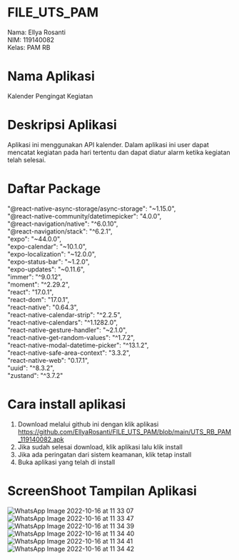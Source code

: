 # FILE_UTS_PAM

Nama: Ellya Rosanti <br>
NIM: 119140082 <br>
Kelas: PAM RB <br>

# Nama Aplikasi
Kalender Pengingat Kegiatan

# Deskripsi Aplikasi
Aplikasi ini menggunakan API kalender. Dalam aplikasi ini user dapat mencatat kegiatan pada hari tertentu dan dapat diatur alarm ketika kegiatan telah selesai.

# Daftar Package 

"@react-native-async-storage/async-storage": "~1.15.0", <br>
"@react-native-community/datetimepicker": "4.0.0", <br>
"@react-navigation/native": "^6.0.10", <br>
"@react-navigation/stack": "^6.2.1", <br>
"expo": "~44.0.0", <br>
"expo-calendar": "~10.1.0", <br>
"expo-localization": "~12.0.0", <br>
"expo-status-bar": "~1.2.0", <br>
"expo-updates": "~0.11.6", <br>
"immer": "^9.0.12", <br>
"moment": "^2.29.2", <br>
"react": "17.0.1", <br>
"react-dom": "17.0.1", <br>
"react-native": "0.64.3", <br>
"react-native-calendar-strip": "^2.2.5", <br>
"react-native-calendars": "^1.1282.0", <br>
"react-native-gesture-handler": "~2.1.0", <br>
"react-native-get-random-values": "^1.7.2", <br>
"react-native-modal-datetime-picker": "^13.1.2", <br>
"react-native-safe-area-context": "3.3.2", <br>
"react-native-web": "0.17.1", <br>
"uuid": "^8.3.2", <br>
"zustand": "^3.7.2" <br>


# Cara install aplikasi

1. Download melalui github ini dengan klik aplikasi https://github.com/EllyaRosanti/FILE_UTS_PAM/blob/main/UTS_RB_PAM_119140082.apk 
2. Jika sudah selesai download, klik aplikasi lalu klik install
3. Jika ada peringatan dari sistem keamanan, klik tetap install
4. Buka aplikasi yang telah di install

# ScreenShoot Tampilan Aplikasi

![WhatsApp Image 2022-10-16 at 11 33 07](https://user-images.githubusercontent.com/83719290/196018303-e77a7dcd-c2ff-4ac8-bcb0-e956f13a278e.jpeg)
![WhatsApp Image 2022-10-16 at 11 33 47](https://user-images.githubusercontent.com/83719290/196018317-6c62590f-99ab-4a03-b13f-6ddf636f6d26.jpeg)
![WhatsApp Image 2022-10-16 at 11 34 39](https://user-images.githubusercontent.com/83719290/196018347-8e313b63-f76e-47e3-a6af-d0f293d63c05.jpeg)
![WhatsApp Image 2022-10-16 at 11 34 40](https://user-images.githubusercontent.com/83719290/196018353-8f9bbb67-d0fa-452f-a1a2-362c8c406478.jpeg)
![WhatsApp Image 2022-10-16 at 11 34 41](https://user-images.githubusercontent.com/83719290/196018371-a11f0976-5b19-4162-8554-7c818a4bd7eb.jpeg)
![WhatsApp Image 2022-10-16 at 11 34 42](https://user-images.githubusercontent.com/83719290/196018379-5688f780-e714-4f01-b342-19b8a11e7fae.jpeg)

